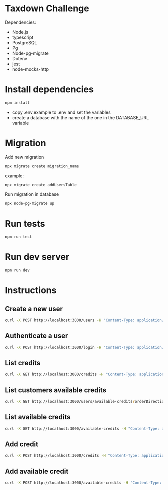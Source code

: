 # Taxdown Challenge
Dependencies:
- Node.js
- typescript
- PostgreSQL
- Pg
- Node-pg-migrate
- Dotenv
- jest
- node-mocks-http

# Install dependencies

```bash
npm install
```
- copy .env.example to .env and set the variables
- create a database with the name of the one in the DATABASE_URL variable

# Migration

Add new migration

```bash
npx migrate create migration_name
```
example:

```bash
npx migrate create addUsersTable
```

Run migration in database

```bash
npx node-pg-migrate up
```

# Run tests

```bash
npm run test
```

# Run dev server

```bash
npm run dev
```

# Instructions

## Create a new user

```bash
curl -X POST http://localhost:3000/users -H "Content-Type: application/json" -d '{"name": "John Doe", "email": "john.doe@example.com", "password": "password"}'
```
## Authenticate a user

```bash
curl -X POST http://localhost:3000/login -H "Content-Type: application/json" -d '{"email": "john.doe@example.com", "password": "password"}'
```

## List credits

```bash
curl -X GET http://localhost:3000/credits -H "Content-Type: application/json" -H "Authorization: Bearer <token>"
```
## List customers available credits

```bash
curl -X GET http://localhost:3000/users/available-credits?orderDirection=DESC -H "Content-Type: application/json" -H "Authorization: Bearer <token>"
```

## List available credits

```bash
curl -X GET http://localhost:3000/available-credits -H "Content-Type: application/json" -H "Authorization: Bearer <token>"
```

## Add credit

```bash
curl -X POST http://localhost:3000/credits -H "Content-Type: application/json" -H "Authorization: Bearer <token>" -d '{"amount": 100, "name": "credit name", "active": true}'
```

## Add available credit

```bash
curl -X POST http://localhost:3000/available-credits -H "Content-Type: application/json" -H "Authorization: Bearer <token>" -d '{"amount": 100, "creditId": 1, "userId": 1, "amount": 100}'
```
